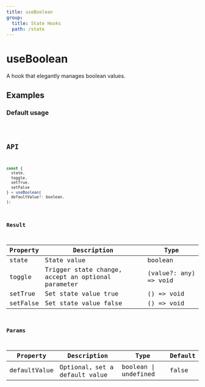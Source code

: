 ```yaml
---
title: useBoolean
group:
  title: State Hooks
  path: /state
---
```


# useBoolean

A hook that elegantly manages boolean values.

## Examples

### Default usage

<code src="./demo/demo1.tsx" />

## API

```javascript
const {
  state, 
  toggle,
  setTrue,
  setFalse
} = useBoolean(
  defaultValue?: boolean,
);
```

### Result

| Property | Description                                         | Type                 |
|----------|--------------------------------------|----------------------|
| state  | State value                         | boolean              |
| toggle | Trigger state change, accept an optional parameter | (value?: any) => void |
| setTrue | Set state value true | () => void |
| setFalse | Set state value false | () => void |

### Params

| Property | Description                                 | Type                   | Default |
|---------|----------------------------------------------|------------------------|--------|
| defaultValue | Optional，set a default value  | boolean \| undefined | false      |
